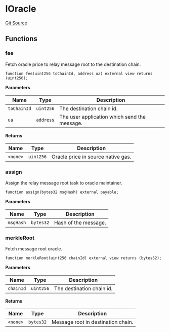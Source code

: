 # IOracle
[Git Source](https://github.com/darwinia-network/ORMP/blob/bc92759f925cb7b2b882f5ab3b1cf34d66098e41/src/interfaces/IOracle.sol)


## Functions
### fee

Fetch oracle price to relay message root to the destination chain.


```solidity
function fee(uint256 toChainId, address ua) external view returns (uint256);
```
**Parameters**

|Name|Type|Description|
|----|----|-----------|
|`toChainId`|`uint256`|The destination chain id.|
|`ua`|`address`|The user application which send the message.|

**Returns**

|Name|Type|Description|
|----|----|-----------|
|`<none>`|`uint256`|Oracle price in source native gas.|


### assign

Assign the relay message root task to oracle maintainer.


```solidity
function assign(bytes32 msgHash) external payable;
```
**Parameters**

|Name|Type|Description|
|----|----|-----------|
|`msgHash`|`bytes32`|Hash of the message.|


### merkleRoot

Fetch message root oracle.


```solidity
function merkleRoot(uint256 chainId) external view returns (bytes32);
```
**Parameters**

|Name|Type|Description|
|----|----|-----------|
|`chainId`|`uint256`|The destination chain id.|

**Returns**

|Name|Type|Description|
|----|----|-----------|
|`<none>`|`bytes32`|Message root in destination chain.|



